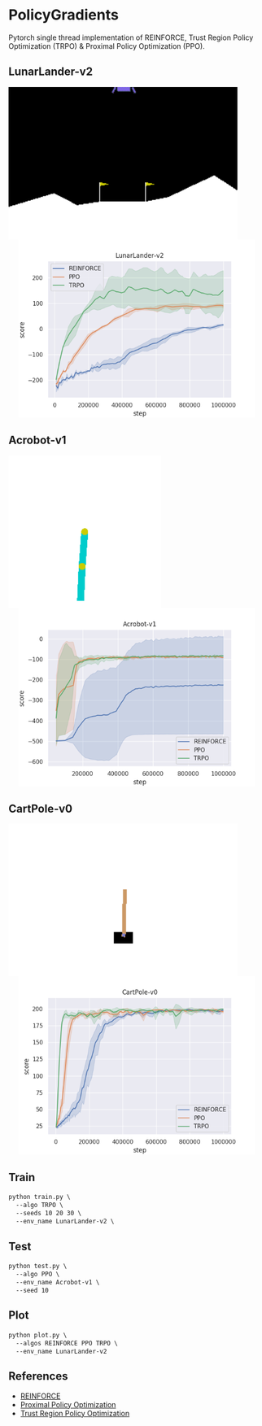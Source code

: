 # PolicyGradients

Pytorch single thread implementation of REINFORCE, Trust Region Policy Optimization (TRPO) & Proximal Policy Optimization (PPO).

## LunarLander-v2
<p align="center">
  <img src="GIFs/LunarLander-v2_TRPO_10.gif" alt="LunarLander gif" height=300 style="float:left"/>
  <img src="GIFs/LunarLander-v2.png" alt="comparison LunarLander" height=350/>
</p>

## Acrobot-v1
<p align="center">
  <img src="GIFs/Acrobot-v1_TRPO_10.gif" alt="Acrobot-v1" height=300 style="float:left"/>
  <img src="GIFs/Acrobot-v1.png" alt="comparison Acrobot" height=350/>
</p>

## CartPole-v0
<p align="center">
  <img src="GIFs/CartPole-v0_TRPO_10.gif" alt="CartPole-v0" height=300 style="float:left"/>
  <img src="GIFs/CartPole-v0.png" alt="comparison CartPole" height=350/>
</p>

## Train
```shell
python train.py \
  --algo TRPO \
  --seeds 10 20 30 \
  --env_name LunarLander-v2 \
```


## Test
```shell
python test.py \
  --algo PPO \
  --env_name Acrobot-v1 \
  --seed 10
```

## Plot
```shell
python plot.py \
  --algos REINFORCE PPO TRPO \
  --env_name LunarLander-v2
```

## References
<ul>
  <li> <a href="https://papers.nips.cc/paper/1713-policy-gradient-methods-for-reinforcement-learning-with-function-approximation.pdf"> REINFORCE </a> </li>
  <li> <a href="https://arxiv.org/pdf/1707.06347.pdf"> Proximal Policy Optimization </a> </li>
  <li> <a href="https://arxiv.org/pdf/1502.05477.pdf"> Trust Region Policy Optimization </a> </li>
</ul>
